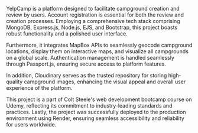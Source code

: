 YelpCamp is a platform designed to facilitate campground creation and review by users. Account registration is essential for both the review and creation processes. Employing a comprehensive tech stack comprising MongoDB, Express.js, Node.js, EJS, and Bootstrap, this project boasts robust functionality and a polished user interface.

Furthermore, it integrates MapBox APIs to seamlessly geocode campground locations, display them on interactive maps, and visualize all campgrounds on a global scale. Authentication management is handled seamlessly through Passport.js, ensuring secure access to platform features.

In addition, Cloudinary serves as the trusted repository for storing high-quality campground images, enhancing the visual appeal and overall user experience of the platform.

This project is a part of Colt Steele's web development bootcamp course on Udemy, reflecting its commitment to industry-leading standards and practices. Lastly, the project was successfully deployed to the production environment using Render, ensuring seamless accessibility and reliability for users worldwide.
